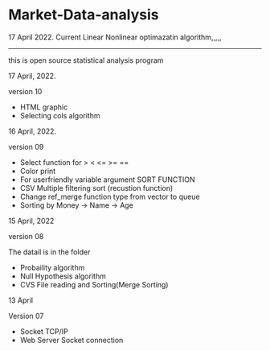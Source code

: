 # Market-Data-analysis

17 April 2022.
Current Linear Nonlinear optimazatin algorithm,,,,,
____________

this is open source statistical analysis program


17 April, 2022.

version 10
 - HTML graphic
 - Selecting cols algorithm

16 April, 2022.

version 09
- Select function for > < <= >= ==
- Color print
- For userfriendly variable argument SORT FUNCTION 
- CSV Multiple filtering sort (recustion function)
- Change ref_merge function type from vector to queue
- Sorting by Money -> Name -> Age

15 April, 2022

version 08 


The datail is in the folder
- Probaility algorithm
- Null Hypothesis algorithm
- CVS File reading and Sorting(Merge Sorting)

13 April 

Version 07
- Socket TCP/IP 
- Web Server Socket connection
